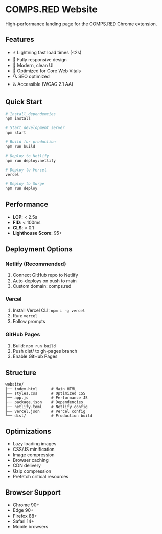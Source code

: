 # COMPS.RED Website

High-performance landing page for the COMPS.RED Chrome extension.

## Features
- ⚡ Lightning fast load times (<2s)
- 📱 Fully responsive design
- 🎨 Modern, clean UI
- 🚀 Optimized for Core Web Vitals
- 🔍 SEO optimized
- ♿ Accessible (WCAG 2.1 AA)

## Quick Start

```bash
# Install dependencies
npm install

# Start development server
npm start

# Build for production
npm run build

# Deploy to Netlify
npm run deploy:netlify

# Deploy to Vercel
vercel

# Deploy to Surge
npm run deploy
```

## Performance

- **LCP**: < 2.5s
- **FID**: < 100ms
- **CLS**: < 0.1
- **Lighthouse Score**: 95+

## Deployment Options

### Netlify (Recommended)
1. Connect GitHub repo to Netlify
2. Auto-deploys on push to main
3. Custom domain: comps.red

### Vercel
1. Install Vercel CLI: `npm i -g vercel`
2. Run: `vercel`
3. Follow prompts

### GitHub Pages
1. Build: `npm run build`
2. Push dist/ to gh-pages branch
3. Enable GitHub Pages

## Structure

```
website/
├── index.html      # Main HTML
├── styles.css      # Optimized CSS
├── app.js          # Performance JS
├── package.json    # Dependencies
├── netlify.toml    # Netlify config
├── vercel.json     # Vercel config
└── dist/           # Production build
```

## Optimizations

- Lazy loading images
- CSS/JS minification
- Image compression
- Browser caching
- CDN delivery
- Gzip compression
- Prefetch critical resources

## Browser Support

- Chrome 90+
- Edge 90+
- Firefox 88+
- Safari 14+
- Mobile browsers